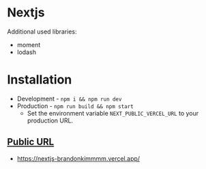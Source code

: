 # Nextjs

Additional used libraries:
- moment
- lodash

# Installation

- Development - `npm i && npm run dev`
- Production - `npm run build && npm start`
  - Set the environment variable `NEXT_PUBLIC_VERCEL_URL` to your production URL.

## [Public URL](https://nextjs-brandonkimmmm.vercel.app/)

- https://nextjs-brandonkimmmm.vercel.app/
